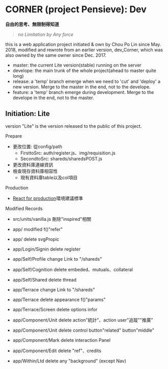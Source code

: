 # CORNER (project Pensieve): Dev
__自由的思考、無限制得知道__

> _no Limitation by Any force_

this is a web application project initiated & own by Chou Po Lin since May. 2018, modified and rewrote from an earlier version, dev_Corner, which was also owned by the same owner since Dec. 2017.

- master: the current Lite version(stable) running on the server
- develope: the main trunk of the whole project(ahead to master quite long)
- release: a 'temp' branch emerge when we need to 'cut' and 'deploy' a new version. Merge to the master in the end, not to the develope.
- feature: a 'temp' branch emerge during development. Merge to the develope in the end, not to the master.

## Initiation: Lite

version "Lite" is the version released to the public of this project.


Prepare
- 更改位置: 從config/path
    - FirsttoSrc: auth/register.js、img/requisition.js
    - SecondtoSrc: shareds/sharedsPOST.js
- 更改資料庫連線資訊
- 檢查現存資料庫相容性
  - 現有資料庫table以及col項目

Production
- [React for production](https://reactjs.org/docs/optimizing-performance.html#use-the-production-build)環境建議標準

Modified Records
- src/units/vanilla.js 刪除"inspired"相關

- app/               modified f()"refer"
- app/               delete svgPropic

- app/Login/Signin   delete register
- app/Self/Profile   change Link to "/shareds"
- app/Self/Cognition delete embeded、mutuals、collateral
- app/Self/Shared    delete thread
- app/Terrace        change Link to "/shareds"
- app/Terrace        delete appearance f()"params"
- app/Terrace/Screen delete options infor
- app/Component/Unit delete action"統計"、action user"追蹤""推廣"
- app/Component/Unit delete control button"related" button"middle"
- app/Component/Mark delete interaction Panel
- app/Component/Edit delete "ref"、credits

- app/Within/Ltd     delete any "background" (except Nav)
